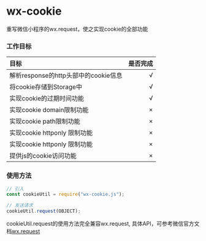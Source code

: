 # wx-cookie
重写微信小程序的wx.request，使之实现cookie的全部功能

### 工作目标

|目标|是否完成|
|:----|---:|
|解析response的http头部中的cookie信息  |  √ |
|将cookie存储到Storage中  |  √ |
|实现cookie的过期时间功能  | √ |
|实现cookie domain限制功能 | × |
|实现cookie path限制功能 | × |
|实现cookie httponly 限制功能 | × |
|实现cookie httponly 限制功能 | × |
|提供js的cookie访问功能 | × |


### 使用方法
```javascript
// 引入
const cookieUtil = require("wx-cookie.js");

// 发送请求
cookieUtil.request(OBJECT);
````
cookieUtil.request的使用方法完全兼容wx.request,
具体API，可参考微信官方文档[wx.request](https://developers.weixin.qq.com/miniprogram/dev/api/network-request.html#wxrequestobject)
